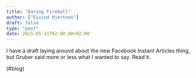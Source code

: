 ```yaml
---
title: "Daring Fireball"
author: ["Eivind Hjertnes"]
draft: false
type: "post"
date: 2015-05-21T02:00:00+02:00
---
```


I have a draft laying around about the new Facebook Instant Articles
thing, but Gruber said more or less what I wanted to say. Read it.

(#blog)
